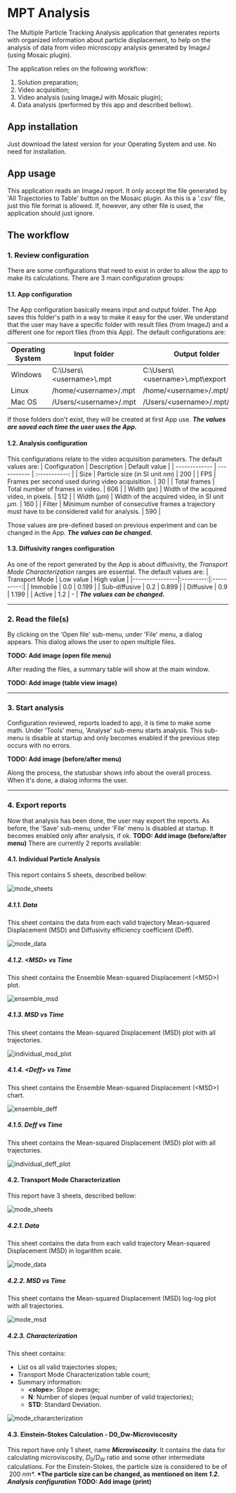 # MPT Analysis

The Multiple Particle Tracking Analysis application that generates reports with organized information about particle displacement, to help on the analysis of data from video microscopy analysis generated by ImageJ (using Mosaic plugin).

The application relies on the following workflow:

1. Solution preparation;
2. Video acquisition;
3. Video analysis (using ImageJ with Mosaic plugin);
4. Data analysis (performed by this app and described bellow).

## App installation

Just download the latest version for your Operating System and use. No need for installation.

## App usage

This application reads an ImageJ report. It only accept the file generated by 'All Trajectories to Table' button on the Mosaic plugin. As this is a '.csv' file, just this file format is allowed. If, however, any other file is used, the application should just ignore.

## The workflow

### 1. Review configuration

There are some configurations that need to exist in order to allow the app to make its calculations. There are 3 main configuration groups:

#### 1.1. App configuration

The App configuration basically means input and output folder. The App saves this folder's path in a way to make it easy for the user.
We understand that the user may have a specific folder with result files (from ImageJ) and a different one for report files (from this App).
The default configurations are:

| Operating System | Input folder                 | Output folder                        |
| ---------------- | ---------------------------- | ------------------------------------ |
| Windows          | C:\\Users\\\<username>\\.mpt | C:\\Users\\\<username>\\.mpt\\export |
| Linux            | /home/\<username>/.mpt       | /home/\<username>/.mpt/export        |
| Mac OS           | /Users/\<username>/.mpt      | /Users/\<username>/.mpt/export       |

If those folders don't exist, they will be created at first App use.
_**The values are saved each time the user uses the App.**_

#### 1.2. Analysis configuration

This configurations relate to the video acquisition parameters. The default values are:
| Configuration | Description | Default value |
| ------------- | ----------- | :-----------: |
| Size | Particle size (in SI unit $nm$) | 200 |
| FPS | Frames per second used during video acquisition. | 30 |
| Total frames | Total number of frames in video. | 606 |
| Width ($px$) | Width of the acquired video, in pixels. | 512 |
| Width ($\mu m$) | Width of the acquired video, in SI unit $\mu m$. | 160 |
| Filter | Minimum number of consecutive frames a trajectory must have to be considered valid for analysis. | 590 |

Those values are pre-defined based on previous experiment and can be changed in the App.
_**The values can be changed.**_

#### 1.3. Diffusivity ranges configuration

As one of the report generated by the App is about diffusivity, the _Transport Mode Characterization_ ranges are essential.
The default values are:
| Transport Mode | Low value | High value |
|----------------|:---------:|:----------:|
| Immobile | 0.0 | 0.199 |
| Sub-diffusive | 0.2 | 0.899 |
| Diffusive | 0.9 | 1.199 |
| Active | 1.2 | - |
_**The values can be changed.**_

---

### 2. Read the file(s)

By clicking on the 'Open file' sub-menu, under 'File' menu, a dialog appears. This dialog allows the user to open multiple files.

**TODO: Add image (open file menu)**

After reading the files, a summary table will show at the main window.

**TODO: Add image (table view image)**

---

### 3. Start analysis

Configuration reviewed, reports loaded to app, it is time to make some math.
Under 'Tools' menu, 'Analyse' sub-menu starts analysis. This sub-menu is disable at startup and only becomes enabled if the previous step occurs with no errors.

**TODO: Add image (before/after menu)**

Along the process, the statusbar shows info about the overall process.
When it's done, a dialog informs the user.

---

### 4. Export reports

Now that analysis has been done, the user may export the reports. As before, the 'Save' sub-menu, under 'File' menu is disabled at startup. It becomes enabled only after analysis, if ok.
**TODO: Add image (before/after menu)**
There are currently 2 reports available:

#### 4.1. Individual Particle Analysis

This report contains 5 sheets, described bellow:

![mode_sheets](./src/img/Individual_Particle_Analysis-sheets.png "Individual Particle Analysis report sheets")

##### 4.1.1. Data

This sheet contains the data from each valid trajectory Mean-squared Displacement (MSD) and Diffusivity efficiency coefficient (Deff).

![mode_data](./src/img/Individual_Particle_Analysis-data.png "Individual Particle Analysis report data")

##### 4.1.2. \<MSD> vs Time

This sheet contains the Ensemble Mean-squared Displacement (\<MSD>) plot.

![ensemble_msd](./src/img/Ensemble_MSD_plot.png "Ensemble MSD plot")

##### 4.1.3. MSD vs Time

This sheet contains the Mean-squared Displacement (MSD) plot with all trajectories.

![individual_msd_plot](./src/img/Individual_MSD_plot.png "Individual MSD plot")

##### 4.1.4. \<Deff> vs Time

This sheet contains the Ensemble Mean-squared Displacement (\<MSD>) chart.

![ensemble_deff](./src/img/Ensemble_Deff_plot.png "Ensemble Deff plot")

##### 4.1.5. Deff vs Time

This sheet contains the Mean-squared Displacement (MSD) plot with all trajectories.

![individual_deff_plot](./src/img/Individual_Deff_plot.png "Individual Deff plot")

#### 4.2. Transport Mode Characterization

This report have 3 sheets, described bellow:

![mode_sheets](./src/img/Transport_Mode_Characterization-sheets.png "Transport Mode Characterization report sheets")

##### 4.2.1. Data

This sheet contains the data from each valid trajectory Mean-squared Displacement (MSD) in logarithm scale.

![mode_data](./src/img/Transport_Mode_Characterization-data.png "Transport Mode Characterization report data")

##### 4.2.2. MSD vs Time

This sheet contains the Mean-squared Displacement (MSD) log-log plot with all trajectories.

![mode_msd](./src/img/Transport_Mode_Characterization-plot.png "Transport Mode Characterization report MSD plot (log-log)")

##### 4.2.3. Characterization

This sheet contains:

-   List os all valid trajectories slopes;
-   Transport Mode Characterization table count;
-   Summary information:
    -   **\<slope>**: Slope average;
    -   **N**: Number of slopes (equal number of valid trajectories);
    -   **STD**: Standard Deviation.

![mode_chararcterization](./src/img/Transport_Mode_Characterization-chararcterization.png "Transport Mode Characterization report sheets")

#### 4.3. Einstein-Stokes Calculation - D0_Dw-Microviscosity

This report have only 1 sheet, name _**Microviscosity**_.
It contains the data for calculating microviscosity, $D_0/D_W$ ratio and some other intermediate calculations.
For the Einstein-Stokes, the particle size is considered to be of $\ 200 \ nm$\*.
**\*The particle size can be changed, as mentioned on item _1.2. Analysis configuration_**
**TODO: Add image (print)**

